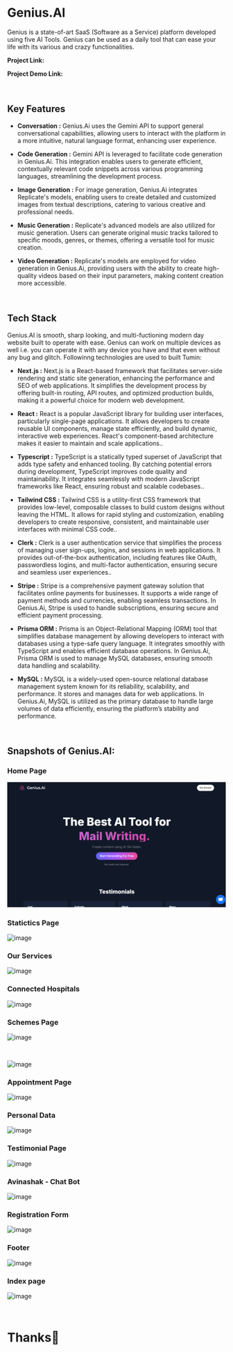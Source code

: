 # Genius.AI
Genius is a state-of-art SaaS (Software as a Service) platform developed using five AI Tools.
Genius can be used as a daily tool that can ease your life with its various and crazy functionalities.

**Project Link:** 

**Project Demo Link:** 

<br>

## Key Features

- **Conversation :** Genius.Ai uses the Gemini API to support general conversational capabilities, allowing users to interact with the platform in a more intuitive, natural language format, enhancing user experience.

- **Code Generation :** Gemini API is leveraged to facilitate code generation in Genius.Ai. This integration enables users to generate efficient, contextually relevant code snippets across various programming languages, streamlining the development process.

- **Image Generation :** For image generation, Genius.Ai integrates Replicate's models, enabling users to create detailed and customized images from textual descriptions, catering to various creative and professional needs.

- **Music Generation :** Replicate's advanced models are also utilized for music generation. Users can generate original music tracks tailored to specific moods, genres, or themes, offering a versatile tool for music creation.

- **Video Generation :** Replicate's models are employed for video generation in Genius.Ai, providing users with the ability to create high-quality videos based on their input parameters, making content creation more accessible.

<br>

## Tech Stack
Genius.AI is smooth, sharp looking, and multi-fuctioning modern day website built to operate with ease. Genius can work on multiple devices as well i.e. you can operate it with any device you have and that even without any bug and glitch.
Followinng technologies are used to built Tumin: 

- **Next.js :** Next.js is a React-based framework that facilitates server-side rendering and static site generation, enhancing the performance and SEO of web applications. It simplifies the development process by offering built-in routing, API routes, and optimized production builds, making it a powerful choice for modern web development.

- **React :** React is a popular JavaScript library for building user interfaces, particularly single-page applications. It allows developers to create reusable UI components, manage state efficiently, and build dynamic, interactive web experiences. React's component-based architecture makes it easier to maintain and scale applications..

- **Typescript :** TypeScript is a statically typed superset of JavaScript that adds type safety and enhanced tooling. By catching potential errors during development, TypeScript improves code quality and maintainability. It integrates seamlessly with modern JavaScript frameworks like React, ensuring robust and scalable codebases..

- **Tailwind CSS :** Tailwind CSS is a utility-first CSS framework that provides low-level, composable classes to build custom designs without leaving the HTML. It allows for rapid styling and customization, enabling developers to create responsive, consistent, and maintainable user interfaces with minimal CSS code..

- **Clerk :** Clerk is a user authentication service that simplifies the process of managing user sign-ups, logins, and sessions in web applications. It provides out-of-the-box authentication, including features like OAuth, passwordless logins, and multi-factor authentication, ensuring secure and seamless user experiences.. 

- **Stripe :** Stripe is a comprehensive payment gateway solution that facilitates online payments for businesses. It supports a wide range of payment methods and currencies, enabling seamless transactions. In Genius.Ai, Stripe is used to handle subscriptions, ensuring secure and efficient payment processing.

- **Prisma ORM :** Prisma is an Object-Relational Mapping (ORM) tool that simplifies database management by allowing developers to interact with databases using a type-safe query language. It integrates smoothly with TypeScript and enables efficient database operations. In Genius.Ai, Prisma ORM is used to manage MySQL databases, ensuring smooth data handling and scalability.

- **MySQL :** MySQL is a widely-used open-source relational database management system known for its reliability, scalability, and performance. It stores and manages data for web applications. In Genius.Ai, MySQL is utilized as the primary database to handle large volumes of data efficiently, ensuring the platform’s stability and performance.

<br>

## Snapshots of Genius.AI:

### Home Page
![image](https://github.com/Avinash0308/AviX/blob/main/ReadMe_Images/HomePage.png)

### Statictics Page
![image](https://i.ibb.co/RzMjr26/Screenshot-2024-01-07-015440.png)

### Our Services
![image](https://i.ibb.co/TLbc6F9/Screenshot-2024-01-07-015515.png)

### Connected Hospitals
![image](https://i.ibb.co/RNXTXXK/Screenshot-2024-01-07-015606.png)

### Schemes Page
![image](https://i.ibb.co/YjWcXMv/Screenshot-156.png)

<br>

![image](https://i.ibb.co/rF1d1qg/Screenshot-157.png)

### Appointment Page
![image](https://i.ibb.co/LSnv1Kt/Screenshot-2024-01-07-015825.png)

### Personal Data
![image](https://i.ibb.co/sbBMvcx/Screenshot-2024-01-07-015720.png)

### Testimonial Page
![image](https://i.ibb.co/xqsJgCk/Screenshot-2024-01-07-015644.png)

### Avinashak - Chat Bot
![image](https://i.ibb.co/KxtYgT7/Screenshot-161.png)

### Registration Form
![image](https://i.ibb.co/fd3t0qf/Screenshot-2024-01-07-015916.png)

### Footer 
![image](https://i.ibb.co/Bs6wRww/Screenshot-2024-01-07-015745.png)

### Index page 
![image](https://i.ibb.co/Q6Q8MhW/Screenshot-160.png)

<br>

# Thanks💖
